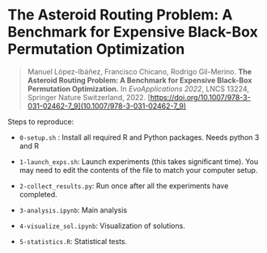 The Asteroid Routing Problem: A Benchmark for Expensive Black-Box Permutation Optimization
============================

> Manuel López-Ibáñez, Francisco Chicano, Rodrigo Gil-Merino. **The Asteroid Routing Problem: A Benchmark for Expensive Black-Box Permutation Optimization.** In _EvoApplications 2022_, LNCS 13224, Springer Nature Switzerland, 2022. [https://doi.org/10.1007/978-3-031-02462-7_9](10.1007/978-3-031-02462-7_9)


Steps to reproduce:

 * `0-setup.sh` : Install all required R and Python packages. Needs python 3 and R

 * `1-launch_exps.sh`: Launch experiments (this takes significant time). You may need to edit the contents of the file to match your computer setup.

 * `2-collect_results.py`: Run once after all the experiments have completed.

 * `3-analysis.ipynb`: Main analysis

 * `4-visualize_sol.ipynb`: Visualization of solutions.

 * `5-statistics.R`: Statistical tests.

